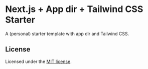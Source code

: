 # Next.js + App dir + Tailwind CSS Starter

A (personal) starter template with app dir and Tailwind CSS.

## License

Licensed under the [MIT license](https://github.com/reflexjs/reflex/blob/master/LICENSE).
